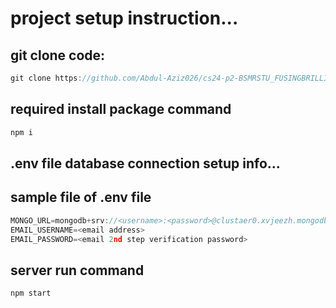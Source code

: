# project setup instruction...

## git clone code:
```cpp
git clone https://github.com/Abdul-Aziz026/cs24-p2-BSMRSTU_FUSINGBRILLIANCE.git
```

## required install package command
```cpp
npm i
```


## .env file database connection setup info...
## sample file of .env file
```cpp
MONGO_URL=mongodb+srv://<username>:<password>@clustaer0.xvjeezh.mongodb.net/Hackathon-p2
EMAIL_USERNAME=<email address>
EMAIL_PASSWORD=<email 2nd step verification password>
```


## server run command
```cpp
npm start
```


